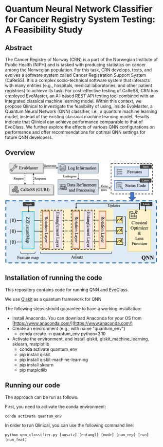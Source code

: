 # Quantum Neural Network Classifier for Cancer Registry System Testing: A Feasibility Study

## Abstract
The Cancer Registry of Norway (CRN) is a part of the Norwegian Institute of Public Health (NIPH) and is tasked with producing statistics on cancer among the Norwegian population. For this task, CRN develops, tests, and evolves a software system called Cancer Registration Support System (CaReSS). It is a complex socio-technical software system that interacts with many entities (e.g., hospitals, medical laboratories, and other patient registries) to achieve its task. For cost-effective testing of CaReSS, CRN has employed EvoMaster, an AI-based REST API testing tool combined with an integrated classical machine learning model. Within this context, we propose Qlinical to investigate the feasibility of using, inside EvoMaster, a Quantum Neural Network (QNN) classifier, i.e., a quantum machine learning model, instead of the existing classical machine learning model. Results indicate that Qlinical can achieve performance comparable to that of EvoClass. We further explore the effects of various QNN configurations on performance and offer recommendations for optimal QNN settings for future QNN developers.

## Overview
<img src="qnn_overview.png" width="800">

## Installation of running the code
This repository contains code for running QNN and EvoClass.

We use [Qiskit](https://qiskit.org/) as a quantum framework for QNN

The following steps should guarantee to have a working installation:
* Install Anaconda. You can download Anaconda for your OS from [https://www.anaconda.com/](https://www.anaconda.com/)
* Create an environment (e.g., with name "quantum_env")
    * conda create -n quantum_env python=3.10
* Activate the environment, and install qiskit, qiskit_machine_learning, sklearn, matplotlib
    * conda activate quantum_env
    * pip install qiskit
    * pip install qiskit-machine-learning
    * pip install skearn
    * pip matplotlib

## Running our code

The approach can be run as follows.

First, you need to activate the conda environment:

```
conda activate quantum_env
```

In order to run Qlinical, you can use the following command line:

```
python qnn_classifier.py [ansatz] [entangl] [mode] [num_rep] [run] [num_feat]
```
